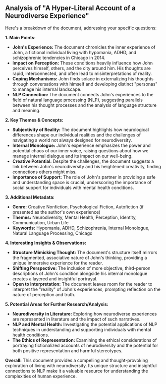 
## Analysis of "A Hyper-Literal Account of a Neurodiverse Experience"

Here's a breakdown of the document, addressing your specific questions:

**1. Main Points:**

* **John's Experience:** The document chronicles the inner experience of John, a fictional individual living with hypomania, ADHD, and schizophrenic tendencies in Chicago in 2014.
* **Impact on Perception:** These conditions heavily influence how John perceives himself, others, and the city around him. His thoughts are rapid, interconnected, and often lead to misinterpretations of reality.
* **Coping Mechanisms:** John finds solace in externalizing his thoughts through conversations with himself and developing distinct "personas" to manage his internal landscape. 
* **NLP Connection:** The document connects John's experiences to the field of natural language processing (NLP), suggesting parallels between his thought processes and the analysis of language structure and meaning.

**2. Key Themes & Concepts:**

* **Subjectivity of Reality:** The document highlights how neurological differences shape our individual realities and the challenges of navigating a world not always designed for neurodiversity.
* **Internal Monologue:** John's experience emphasizes the power and potential chaos of our inner voice, raising questions about how we manage internal dialogue and its impact on our well-being.
* **Creative Potential:**  Despite the challenges, the document suggests a link between John's neurodiversity and his heightened creativity, finding connections others might miss.
* **Importance of Support:** The role of John's partner in providing a safe and understanding space is crucial, underscoring the importance of social support for individuals with mental health conditions.

**3. Additional Metadata:**

* **Genre:**  Creative Nonfiction, Psychological Fiction, Autofiction (if presented as the author's own experience)
* **Themes:** Neurodiversity, Mental Health, Perception, Identity, Communication, Urban Life
* **Keywords:** Hypomania, ADHD, Schizophrenia, Internal Monologue, Natural Language Processing, Chicago 

**4. Interesting Insights & Observations:**

* **Structure Mimicking Thought:** The document's structure itself mirrors the fragmented, associative nature of John's thinking, providing a unique immersive experience for the reader.
* **Shifting Perspective:**  The inclusion of more objective, third-person descriptions of John's condition alongside his internal monologue creates a layered and insightful portrayal.
* **Open to Interpretation:** The document leaves room for the reader to interpret the "reality" of John's experiences, prompting reflection on the nature of perception and truth.

**5. Potential Areas for Further Research/Analysis:**

* **Neurodiversity in Literature:** Exploring how neurodiverse experiences are represented in literature and the impact of such narratives.
* **NLP and Mental Health:** Investigating the potential applications of NLP techniques in understanding and supporting individuals with mental health conditions.
* **The Ethics of Representation:** Examining the ethical considerations of portraying fictionalized accounts of neurodiversity and the potential for both positive representation and harmful stereotypes. 

**Overall:**  This document provides a compelling and thought-provoking exploration of living with neurodiversity. Its unique structure and insightful connections to NLP make it a valuable resource for understanding the complexities of human experience. 

